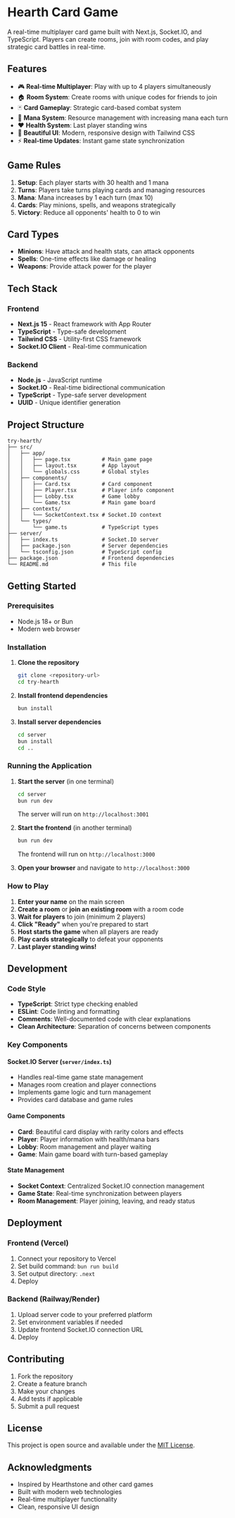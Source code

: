 # Hearth Card Game

A real-time multiplayer card game built with Next.js, Socket.IO, and TypeScript. Players can create rooms, join with room codes, and play strategic card battles in real-time.

## Features

- 🎮 **Real-time Multiplayer**: Play with up to 4 players simultaneously
- 🏠 **Room System**: Create rooms with unique codes for friends to join
- 🃏 **Card Gameplay**: Strategic card-based combat system
- 💎 **Mana System**: Resource management with increasing mana each turn
- ❤️ **Health System**: Last player standing wins
- 🎨 **Beautiful UI**: Modern, responsive design with Tailwind CSS
- ⚡ **Real-time Updates**: Instant game state synchronization

## Game Rules

1. **Setup**: Each player starts with 30 health and 1 mana
2. **Turns**: Players take turns playing cards and managing resources
3. **Mana**: Mana increases by 1 each turn (max 10)
4. **Cards**: Play minions, spells, and weapons strategically
5. **Victory**: Reduce all opponents' health to 0 to win

## Card Types

- **Minions**: Have attack and health stats, can attack opponents
- **Spells**: One-time effects like damage or healing
- **Weapons**: Provide attack power for the player

## Tech Stack

### Frontend

- **Next.js 15** - React framework with App Router
- **TypeScript** - Type-safe development
- **Tailwind CSS** - Utility-first CSS framework
- **Socket.IO Client** - Real-time communication

### Backend

- **Node.js** - JavaScript runtime
- **Socket.IO** - Real-time bidirectional communication
- **TypeScript** - Type-safe server development
- **UUID** - Unique identifier generation

## Project Structure

```
try-hearth/
├── src/
│   ├── app/
│   │   ├── page.tsx          # Main game page
│   │   ├── layout.tsx        # App layout
│   │   └── globals.css       # Global styles
│   ├── components/
│   │   ├── Card.tsx          # Card component
│   │   ├── Player.tsx        # Player info component
│   │   ├── Lobby.tsx         # Game lobby
│   │   └── Game.tsx          # Main game board
│   ├── contexts/
│   │   └── SocketContext.tsx # Socket.IO context
│   └── types/
│       └── game.ts           # TypeScript types
├── server/
│   ├── index.ts              # Socket.IO server
│   ├── package.json          # Server dependencies
│   └── tsconfig.json         # TypeScript config
├── package.json              # Frontend dependencies
└── README.md                 # This file
```

## Getting Started

### Prerequisites

- Node.js 18+ or Bun
- Modern web browser

### Installation

1. **Clone the repository**

   ```bash
   git clone <repository-url>
   cd try-hearth
   ```

2. **Install frontend dependencies**

   ```bash
   bun install
   ```

3. **Install server dependencies**
   ```bash
   cd server
   bun install
   cd ..
   ```

### Running the Application

1. **Start the server** (in one terminal)

   ```bash
   cd server
   bun run dev
   ```

   The server will run on `http://localhost:3001`

2. **Start the frontend** (in another terminal)

   ```bash
   bun run dev
   ```

   The frontend will run on `http://localhost:3000`

3. **Open your browser** and navigate to `http://localhost:3000`

### How to Play

1. **Enter your name** on the main screen
2. **Create a room** or **join an existing room** with a room code
3. **Wait for players** to join (minimum 2 players)
4. **Click "Ready"** when you're prepared to start
5. **Host starts the game** when all players are ready
6. **Play cards strategically** to defeat your opponents
7. **Last player standing wins!**

## Development

### Code Style

- **TypeScript**: Strict type checking enabled
- **ESLint**: Code linting and formatting
- **Comments**: Well-documented code with clear explanations
- **Clean Architecture**: Separation of concerns between components

### Key Components

#### Socket.IO Server (`server/index.ts`)

- Handles real-time game state management
- Manages room creation and player connections
- Implements game logic and turn management
- Provides card database and game rules

#### Game Components

- **Card**: Beautiful card display with rarity colors and effects
- **Player**: Player information with health/mana bars
- **Lobby**: Room management and player waiting
- **Game**: Main game board with turn-based gameplay

#### State Management

- **Socket Context**: Centralized Socket.IO connection management
- **Game State**: Real-time synchronization between players
- **Room Management**: Player joining, leaving, and ready status

## Deployment

### Frontend (Vercel)

1. Connect your repository to Vercel
2. Set build command: `bun run build`
3. Set output directory: `.next`
4. Deploy

### Backend (Railway/Render)

1. Upload server code to your preferred platform
2. Set environment variables if needed
3. Update frontend Socket.IO connection URL
4. Deploy

## Contributing

1. Fork the repository
2. Create a feature branch
3. Make your changes
4. Add tests if applicable
5. Submit a pull request

## License

This project is open source and available under the [MIT License](LICENSE).

## Acknowledgments

- Inspired by Hearthstone and other card games
- Built with modern web technologies
- Real-time multiplayer functionality
- Clean, responsive UI design
